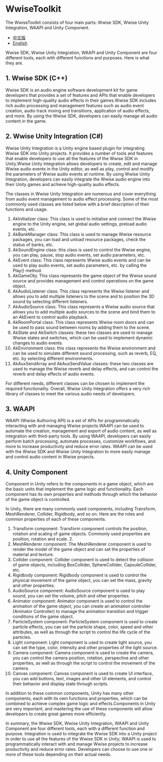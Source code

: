# WwiseToolkit

The WwiseToolkit consists of four main parts: Wwise SDK, Wwise Unity Integration, WAAPI and Unity Component.

* [中文版](./README_CN.md)
* [English](./README.md)

Wwise SDK, Wwise Unity Integration, WAAPI and Unity Component are four different tools, each with different functions and purposes. Here is what they are.

## 1. Wwise SDK (C++)

Wwise SDK is an audio engine software development kit for game developers that provides a set of features and APIs that enable developers to implement high-quality audio effects in their games.Wwise SDK includes rich audio processing and management features such as audio event creation, audio track mixing and transitions, application of audio effects, and more. By using the Wwise SDK, developers can easily manage all audio content in the game.

## 2. Wwise Unity Integration (C#)

Wwise Unity Integration is a Unity engine based plugin for integrating Wwise SDK into Unity projects. It provides a number of tools and features that enable developers to use all the features of the Wwise SDK in Unity.Wwise Unity Integration allows developers to create, edit and manage Wwise audio events in the Unity editor, as well as play, control and modify the parameters of Wwise audio events at runtime. By using Wwise Unity Integration, developers can easily integrate the Wwise audio engine into their Unity games and achieve high-quality audio effects.

The classes in Wwise Unity Integration are numerous and cover everything from audio event management to audio effect processing. Some of the most commonly used classes are listed below with a brief description of their functions and usage.

1. AkInitializer class: This class is used to initialise and connect the Wwise engine to the Unity engine, set global audio settings, preload audio events, etc.
2. AkBankManager class: This class is used to manage Wwise resource packages, you can load and unload resource packages, check the status of banks, etc.
3. AkSoundEngine class: this class is used to control the Wwise engine, you can play, pause, stop audio events, set audio parameters, etc.
4. AkEvent class: This class represents Wwise audio events and can be used to play audio events, set audio parameters, etc. by calling the Play() method.
5. AkGameObj: This class represents the game object of the Wwise sound source and provides management and control operations on the game object.
6. AkAudioListener class: This class represents the Wwise listener and allows you to add multiple listeners to the scene and to position the 3D sound by selecting different listeners.
7. AkAudioSource class: This class represents a Wwise audio source that allows you to add multiple audio sources to the scene and bind them to an AkEvent to control audio playback.
8. AkRoomPortal class: This class represents Wwise room doors and can be used to pass sound between rooms by adding them to the scene.
9. AkState and AkSwitch classes: these two classes are used to manage Wwise states and switches, which can be used to implement dynamic changes to audio events.
10. AkEnvironment class: this class represents the Wwise environment and can be used to simulate different sound processing, such as reverb, EQ, etc. by selecting different environments.
11. AkAuxSendArray and AkAuxSendValue classes: these two classes are used to manage the Wwise reverb and delay effects, and can control the reverb and delay effects of audio events.

For different needs, different classes can be chosen to implement the required functionality. Overall, Wwise Unity Integration offers a very rich library of classes to meet the various audio needs of developers.

## 3. WAAPI

WAAPI (Wwise Authoring API) is a set of APIs for programmatically interacting with and managing Wwise projects.WAAPI can be used to automate the creation, management and export of audio content, as well as integration with third-party tools. By using WAAPI, developers can easily perform batch processing, automate processes, customize workflows, and more to increase productivity and reduce error rates. WAAPI can be used with the Wwise SDK and Wwise Unity Integration to more easily manage and control audio content in Wwise projects.

## 4. Unity Component

Component in Unity refers to the components in a game object, which are the basic units that implement the game logic and functionality. Each component has its own properties and methods through which the behavior of the game object is controlled.

In Unity, there are many commonly used components, including Transform, MeshRenderer, Collider, Rigidbody, and so on. Here are the roles and common properties of each of these components.

1. Transform component: Transform component controls the position, rotation and scaling of game objects. Commonly used properties are position, rotation and scale. 2.
2. MeshRenderer component: The MeshRenderer component is used to render the model of the game object and can set the properties of material and texture.
3. Collider component: Collider component is used to detect the collision of game objects, including BoxCollider, SphereCollider, CapsuleCollider, etc.
4. Rigidbody component: Rigidbody component is used to control the physical movement of the game object, you can set the mass, gravity and other properties.
5. AudioSource component: AudioSource component is used to play sound, you can set the volume, pitch and other properties.
6. Animator component: Animator component is used to control the animation of the game object, you can create an animation controller (Animator Controller) to manage the animation transition and trigger conditions of the game object.
7. ParticleSystem component: ParticleSystem component is used to create particle effects, you can set the particle shape, color, speed and other attributes, as well as through the script to control the life cycle of the particles.
8. Light component: Light component is used to create light source, you can set the type, color, intensity and other properties of the light source.
9. Camera component: Camera component is used to create the camera, you can control the camera position, rotation, perspective and other properties, as well as through the script to control the movement of the camera.
10. Canvas component: Canvas component is used to create UI interface, you can add buttons, text, images and other UI elements, and control their behavior and display state through scripts.

In addition to these common components, Unity has many other components, each with its own functions and properties, which can be combined to achieve complex game logic and effects.Components in Unity are very important, and mastering the use of these components will allow developers to create great games more efficiently.

In summary, the Wwise SDK, Wwise Unity Integration, WAAPI and Unity Component are four different tools, each with a different function and purpose. Integration is used to integrate the Wwise SDK into a Unity project in order to use all the features of the Wwise SDK in Unity; WAAPI is used to programmatically interact with and manage Wwise projects to increase productivity and reduce error rates. Developers can choose to use one or more of these tools depending on their actual needs.
